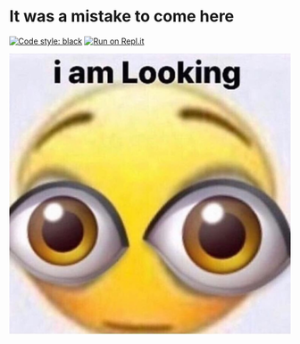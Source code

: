 # It was a mistake to come here
[![Code style: black](https://img.shields.io/badge/code%20style-black-000000.svg)](https://github.com/psf/black)
[![Run on Repl.it](https://repl.it/badge/github/Blakeando/Blakeando)](https://repl.it/github/Blakeando/Blakeando)


![Looking](https://raw.githubusercontent.com/Blakeando/Blakeando/master/looking.png)
